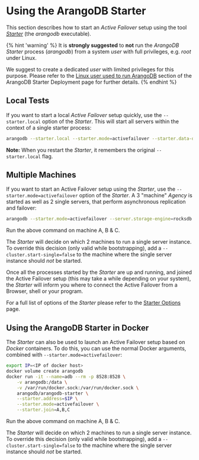 Using the ArangoDB Starter
==========================

This section describes how to start an _Active Failover_ setup using the tool
[_Starter_](../../Programs/Starter/README.md) (the _arangodb_ executable).

{% hint 'warning' %}
It is **strongly suggested** to **not** run the _ArangoDB Starter_ process
(_arangodb_) from a system _user_ with full privileges, e.g. _root_ under Linux.

We suggest to create a dedicated _user_ with limited privileges for this purpose.
Please refer to the [Linux user used to run ArangoDB](../ArangoDBStarter/README.md#linux-user-used-to-run-arangodb)
section of the ArangoDB Starter Deployment page for further details.
{% endhint %}

Local Tests
-----------

If you want to start a local _Active Failover_ setup quickly, use the `--starter.local`
option of the _Starter_. This will start all servers within the context of a single
starter process:

```bash
arangodb --starter.local --starter.mode=activefailover --starter.data-dir=./localdata
```

**Note:** When you restart the _Starter_, it remembers the original `--starter.local` flag.

Multiple Machines
-----------------

If you want to start an Active Failover setup using the _Starter_, use the `--starter.mode=activefailover`
option of the _Starter_. A 3 "machine" _Agency_ is started as well as 2 single servers,
that perform asynchronous replication and failover:

```bash
arangodb --starter.mode=activefailover --server.storage-engine=rocksdb --starter.data-dir=./data --starter.join A,B,C
```

Run the above command on machine A, B & C.

The _Starter_ will decide on which 2 machines to run a single server instance.
To override this decision (only valid while bootstrapping), add a
`--cluster.start-single=false` to the machine where the single server
instance should _not_ be started.

Once all the processes started by the _Starter_ are up and running, and joined the
Active Failover setup (this may take a while depending on your system), the _Starter_ will inform
you where to connect the Active Failover from a Browser, shell or your program.

For a full list of options of the _Starter_ please refer to the
[Starter Options](../../Programs/Starter/Options.md) page.

Using the ArangoDB Starter in Docker
------------------------------------

The _Starter_ can also be used to launch an Active Failover setup based on _Docker_
containers. To do this, you can use the normal Docker arguments, combined with
`--starter.mode=activefailover`:

```bash
export IP=<IP of docker host>
docker volume create arangodb
docker run -it --name=adb --rm -p 8528:8528 \
    -v arangodb:/data \
    -v /var/run/docker.sock:/var/run/docker.sock \
    arangodb/arangodb-starter \
    --starter.address=$IP \
    --starter.mode=activefailover \
    --starter.join=A,B,C
```

Run the above command on machine A, B & C.

The _Starter_ will decide on which 2 machines to run a single server instance.
To override this decision (only valid while bootstrapping), add a
`--cluster.start-single=false` to the machine where the single server
instance should _not_ be started.
